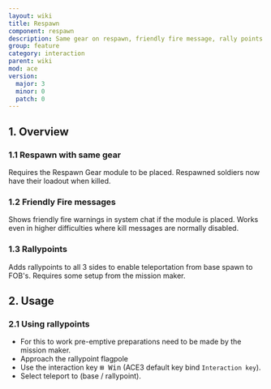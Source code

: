 ```yaml
---
layout: wiki
title: Respawn
component: respawn
description: Same gear on respawn, friendly fire message, rally points.
group: feature
category: interaction
parent: wiki
mod: ace
version:
  major: 3
  minor: 0
  patch: 0
---
```


## 1. Overview

### 1.1 Respawn with same gear
Requires the Respawn Gear module to be placed. Respawned soldiers now have their loadout when killed.

### 1.2 Friendly Fire messages
Shows friendly fire warnings in system chat if the module is placed. Works even in higher difficulties where kill messages are normally disabled.

### 1.3 Rallypoints
Adds rallypoints to all 3 sides to enable teleportation from base spawn to FOB's. Requires some setup from the mission maker.


## 2. Usage

### 2.1 Using rallypoints
- For this to work pre-emptive preparations need to be made by the mission maker.
- Approach the rallypoint flagpole
- Use the interaction key <kbd>⊞&nbsp;Win</kbd> (ACE3 default key bind `Interaction key`).
- Select teleport to (base / rallypoint).
